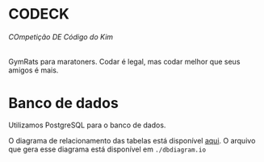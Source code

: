 # CODECK
###### COmpetição DE Código do Kim 
GymRats para maratoners. Codar é legal, mas codar melhor que seus amigos é mais.

# Banco de dados
Utilizamos PostgreSQL para o banco de dados. 

O diagrama de relacionamento das tabelas está disponível [aqui](https://app.chartdb.io/diagram/0634a75c40db49d482a560). O arquivo que gera esse diagrama está disponível em `./dbdiagram.io`
